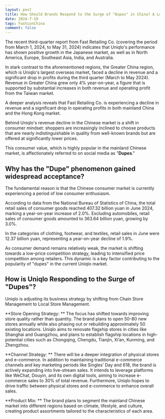 ```yaml
---
layout: post
title: How Should Brands Respond to the Surge of "Dupes" in China? A Look at Uniqlo's Strategy.
date: 2024-7-19
tags: FashionChina
comment: false
---
```


The recent third-quarter report from Fast Retailing Co. (covering the period from March 1, 2024, to May 31, 2024) indicates that Uniqlo's performance has shown positive growth in the Japanese market, as well as in North America, Europe, Southeast Asia, India, and Australia.

In stark contrast to the aforementioned regions, the Greater China region, which is Uniqlo's largest overseas market, faced a decline in revenue and a significant drop in profits during the third quarter (March to May 2024). Revenue in Greater China grew only 4% year-on-year, a figure that is supported by substantial increases in both revenue and operating profit from the Taiwan market.

A deeper analysis reveals that Fast Retailing Co. is experiencing a decline in revenue and a significant drop in operating profits in both mainland China and the Hong Kong market.

Behind Uniqlo's revenue decline in the Chinese market is a shift in consumer mindset: shoppers are increasingly inclined to choose products that are nearly indistinguishable in quality from well-known brands but are offered at significantly lower prices.

This consumer value, which is highly popular in the mainland Chinese market, is affectionately referred to on social media as "**Dupes**."

## Why has the "Dupe" phenomenon gained widespread acceptance? 
The fundamental reason is that the Chinese consumer market is currently experiencing a period of low consumer enthusiasm.

According to data from the National Bureau of Statistics of China, the total retail sales of consumer goods reached 407.32 billion yuan in June 2024, marking a year-on-year increase of 2.0%. Excluding automobiles, retail sales of consumer goods amounted to 363.64 billion yuan, growing by 3.0%.

In the categories of clothing, footwear, and textiles, retail sales in June were 12.37 billion yuan, representing a year-on-year decline of 1.9%.

As consumer demand remains relatively weak, the market is shifting towards a low-price competition strategy, leading to intensified price competition among retailers. This dynamic is a key factor contributing to the popularity of "dupes" in the current Uniqlo market.

## How is Uniqlo Responding to the Surge of "Dupes"?
Uniqlo is adjusting its business strategy by shifting from Chain Store Management to Local Store Management.

**Store Opening Strategy: **
The focus has shifted towards improving store quality rather than quantity. The brand plans to open 50-80 new stores annually while also phasing out or rebuilding approximately 50 existing locations. Uniqlo aims to renovate flagship stores in cities like Shanghai and Guangzhou, and plans to establish flagship locations in high-potential cities such as Chongqing, Chengdu, Tianjin, Xi’an, Kunming, and Zhengzhou.

**Channel Strategy: **
There will be a deeper integration of physical stores and e-commerce. In addition to maintaining traditional e-commerce channels and key marketing periods like Singles’ Day and 618, the brand is actively expanding into live-stream sales. It intends to leverage platforms like WeChat, Douyin, and its own digital tools, aiming to increase e-commerce sales to 30% of total revenue. Furthermore, Uniqlo hopes to drive traffic between physical stores and e-commerce to enhance overall sales.

**Product Mix: **
The brand plans to segment the mainland Chinese market into different regions based on climate, lifestyle, and culture, creating product assortments tailored to the characteristics of each area.
